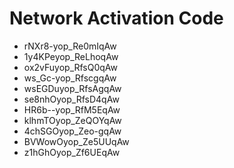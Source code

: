 # Network Activation Code
* rNXr8-yop_Re0mIqAw
* 1y4KPeyop_ReLhoqAw
* ox2vFuyop_RfsQ0qAw
* ws_Gc-yop_RfscgqAw
* wsEGDuyop_RfsAgqAw
* se8nhOyop_RfsD4qAw
* HR6b--yop_RfM5EqAw
* klhmTOyop_ZeQOYqAw
* 4chSGOyop_Zeo-gqAw
* BVWowOyop_Ze5UUqAw
* z1hGhOyop_Zf6UEqAw